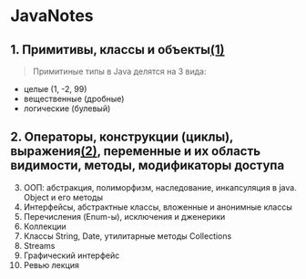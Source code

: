 # JavaNotes

## 1. Примитивы, классы и объекты[\(1)](http://wikijava.it-cache.net/index.php@title=Glava_2_Thinking_in_Java_4th_edition.html)
> Примитиные типы в Java делятся на 3 вида:
- целые (1, -2, 99)
- вещественные (дробные)
- логические (булевый)

## 2. Операторы, конструкции (циклы), выражения[\(2)](http://www.quizful.net/post/Java-RegExp), переменные и их область видимости, методы, модификаторы доступа
3. ООП: абстракция, полиморфизм, наследование, инкапсуляция в java. Оbject и его методы
4. Интерфейсы, абстрактные классы, вложенные и анонимные классы 
5. Перечисления (Enum-ы), исключения и дженерики
6. Коллекции
7. Классы String, Date, утилитарные методы Collections
8. Streams
9. Графический интерфейс 
10. Ревью лекция
